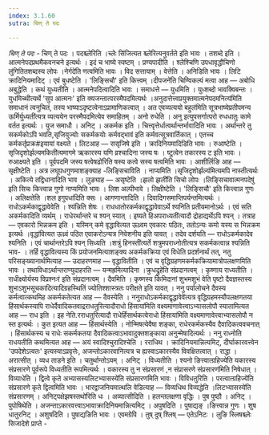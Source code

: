 ```yaml
---
index: 3.1.60
sutra: चिण् ते पदः

---
```

_चिण् ते पदः_ - चिण् ते पदः । पदश्च्लेरिति ।च्लेः सि॑जित्यत श्च्लेरित्यनुवर्तते इति भावः । तशब्दे इति । आत्मनेपदप्रथमैकवनचने इत्यर्थः । इदं च भाष्ये स्पष्टम् । प्रण्यपादीति । श्लेश्चिणि उपधावृद्धौचिणो लु॑गितितशब्दस्य लोपः ।नेर्गदे॑ति णत्वमिति भावः । विद सत्तायाम् । वेत्तेति । अनिडिति भावः । लिटि क्रादिनियमादिट् । एवं बुधष्टेति । 'लिङ्सिचौ' इति कित्त्वम् ।दीपजने॑ति चिण्विकल्पं मत्वा आह —  अबोधि अबुद्धेति । कथं युध्यतीति । आत्मनेपदित्वादिति भावः । समाधत्ते — युधमिति । युध्शब्दो भावक्विबन्तः । युधमिच्थीत्यर्थे 'सुप आत्मनः' इति क्यजन्तात्परस्मैपदमित्यर्थः ।अनुदात्तेत्त्वप्रयुक्तमात्मनेपदमनित्य॑मिति समाधानं त्वनुचितं, तस्य भाष्याऽदृष्टत्वेनाऽप्रामाणिकत्वात् । अत एवव्यत्ययो बहुल॑मिति सूत्रभाष्येप्रतीपमन्य ऊर्मिर्युध्यती॑त्यत्र व्यत्ययेन परस्मैपदमित्येव समाहितम् । अनो रुधेति । अनु इत्युपसर्गात्परो रुधधातुः कामे वर्तत इत्यर्थः । युज समाधौ । अनिट् । अकर्मक इति । चित्त्वृत्तेर्धात्वर्थान्तर्भावादिति भावः । अर्थान्तरे तु सकर्मकोऽपि भवति,सृजियुज्योः सकर्मकयोः कर्मवद्भाव॑ इति कर्मवत्सूत्रवार्तिकात् । एतच्च कर्मकर्तृप्रक्र#इयायां वक्ष्यते । लिटआह  — ससृजिषे इति । क्रादिनियमादिडिति भावः । रुआष्टेति ।सृजिदृशोर्झल्यमकिती॑त्यमागमे ऋकारस्य यणि व्रश्चादिना जस्य षः । ष्टुत्वेन तकारस्य ट इति भावः । रुआक्ष्यते इति । पूर्वपदमि जस्य षत्वेषढो॑रिति षस्य कत्वे सस्य षत्वमिति भावः । आशीर्लिङि आह — सृक्षीष्टेति । अत्र लघूपधगुणमाशङ्क्याह -लिङ्सिचाविति । नाप्यमिति ।सृजिदृशोर्झल्य॑मित्यमपि नास्तीत्यर्थः । अकित्ये तद्विधानादिति भाव । लुङ्याह —  असृष्टेति ।झलो झली॑ति सिचो लोपः ।लिङ्सिचावात्मनपदेषु॑ इति सिचः कित्त्वान्न गुणो नाप्यमिति भावः । लिश अल्पीभावे । लिक्षीष्टेति । 'लिङ्सिचौ' इति कित्त्वान्न गुणः । अलिक्षतेति ।शल इगुपधा॑दिति क्सः । आगणान्तादिति । दिवादिगसमाप्तिपर्यन्तमित्यर्थः । राधोऽकर्मकाद्वृद्धावेवेति । श्य॑न्निति शेषः । राधधातोरकर्मकाद्वृद्धावेवाऽर्थे श्यनिति प्रतीयमानोऽर्थः । एवं सति अकर्मकादिति व्यर्थम् । राधेरर्थान्तरे च श्यन् स्यात् । इष्यते हिअपराध्यती॑त्यादौ द्रोहाद्यर्थेऽपि श्यन् । तत्राह —  एवकारो भिन्नक्रम इति । यस्मिन् कमे वृद्धावित्यत ऊध्र्वम एवकारः पठितः, ततोऽन्यः कमो यस्य स भिन्नक्रम इत्यर्थः ।वृद्धा॑वित्यत ऊध्र्वं पठित एवाकरोऽन्यत्र निवेशनीय इति यावत् । तदेव दर्शयति — राधोऽकर्मकादेव श्यनिति । एवं चार्थान्तरेऽपि श्यन् सिध्यति ।शत्रुं हिनस्ती॑त्यर्ते शत्रुमपराध्नोतीत्यत्र सकर्मकत्वान्न श्यन्निति भाव- । तर्हि वृद्धावित्यस्य किं प्रयोजनमित्याशङ्क्य अकर्मकक्रिया एवं विधेति प्रदर्शनार्थं तत्, नतु परिसङ्ख्यानार्थमित्याह — उदाहरणमाह — वृद्धावितीति । एवं च वृद्धिग्रहणमकर्मकक्रियामात्रोपलक्षणमिति भावः । तथाविधाऽर्थान्तराण्युदाहरति — यन्मह्रमित्यादिना ।क्रुधद्रुहे॑ति संप्रदानत्वम् । कृष्णाय राध्यतीति ।राधीक्ष्योर्यस्य विप्रश्नःर॑ इति संप्रदानत्वम् । दैवमिति । कृष्णस्य किमिदानां शुभमशुभं वेति पृष्टो दैवज्ञस्तस्य शुभाऽशुभसूचकादित्यादिग्रहस्थितिं ज्योतिश्शास्त्रतः परीक्षते इति यावत् । ननु पर्यालोचने दैवस्य कर्मत्वात्कथमिह अकर्मकतेत्यत आह —  दैवस्येति । ननुराधोऽकर्मकाद्वृद्धावेवे॑त्यत्र वृद्धिग्रहमस्यौपलक्षणतया हिंसार्थकस्यापि राधेर्दैवादिकतवाद्रराधतुरित्यादौराधो हिंसाया॑मिति वक्ष्यमाणावेत्त्वाऽभ्यासलोपौ स्यातामित्यत आह — राध इति । इह नेति.रराधतुरित्यादौ राधेर्हिंसार्थकत्वेराधो हिंसाया॑मिति वक्ष्यमाणावेत्त्वाभ्यासलोपौ न स्त इत्यर्थः । कुत इत्यत आह — हिंसार्थस्येति । नोन्मिषत्येवैषा शङ्का, राधेरकर्मकस्यैव दैवादिकत्ववचनात् । हिंसार्थकस्य च राधेः सकर्मकतया दैवादिकत्वाऽभावादुक्तशङ्काया अनुन्मेषादित्यर्थः । ननु राध्नोति राधयतीति कथमित्यत आह —  अयं स्वादिश्चुरादिश्चेति । रराधिथ । क्रादिनियमान्नित्यमिट्, दीर्घाकारवत्त्वेन 'उपदेशेऽत्वतः' इत्यस्याऽप्रवृत्तेः, अजन्तोऽकारवानित्यत्र च ह्यस्वाऽकारस्यैव विवक्षितत्वात् । राद्धा । अरात्सीत् । व्यध ताडने इति । चतुर्थान्तोऽयम् । अनिट् । विध्यतीति । श्यनो ङित्त्वात्ग्रहिज्ये॑ति यकारस्य संप्रसारणे पूर्वरूपे विध्यतीति रूपमित्यर्थः । वकारस्य तु न संप्रसारणं ,न संप्रासरणे संप्रसारण॑मिति निषेधात् । विव्याधेति । द्वित्वे कृते अभ्यासस्यलिटभ्यासस्ये॑ति संप्रसारणमिति भावः । विविधतुरिति । परत्वात्ग्रहिज्ये॑ति संप्रसारणे कृते द्वित्वमिति भावः । भारद्वाजनियमात्थलि वेडित्याह —  विव्यधिथ विव्यद्धेति ।लिटभ्यासस्ये॑ति संप्रसारणम् । अनिट्पक्षेझषस्तथो॑रिति धः । अव्यात्सीदिति । हलन्तलक्षणा वृद्धिः । पुष पुष्ठौ । अनिट् । पुपोषिथेति । अजन्ताऽकारवत्त्वाऽभावाक्रादिनियमान्नित्यमिट् । अपुषदिति । पुषाद्यङ् ।ङित्त्वान्न गुणः । शुष धातुरनिट् । अशुषदिति । पुषाद्यङिति भावः । एवमग्रेपि । तुष् दुष् श्लिष् —  एतेऽनिटः । लुङि स्लिषश्च्लेः सिजादेशे प्राप्ते -